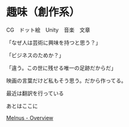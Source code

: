 # 趣味（創作系）

CG　ドット絵　Unity　音楽　文章

「なぜ人は芸術に興味を持つと思う？」

「ビジネスのためか？」

「違う。この世に残せる唯一の足跡だからだ」

映画の言葉だけど私もそう思う。だから作ってる。

最近は翻訳を行っている

あとはここに

[Melnus - Overview](https://github.com/Melnus)
